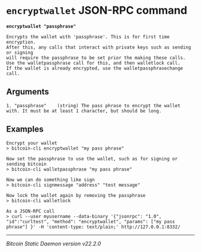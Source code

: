 `encryptwallet` JSON-RPC command
================================

**`encryptwallet "passphrase"`**

```
Encrypts the wallet with 'passphrase'. This is for first time encryption.
After this, any calls that interact with private keys such as sending or signing
will require the passphrase to be set prior the making these calls.
Use the walletpassphrase call for this, and then walletlock call.
If the wallet is already encrypted, use the walletpassphrasechange call.
```

Arguments
---------

```
1. "passphrase"    (string) The pass phrase to encrypt the wallet with. It must be at least 1 character, but should be long.
```

Examples
--------

```
Encrypt your wallet
> bitcoin-cli encryptwallet "my pass phrase"

Now set the passphrase to use the wallet, such as for signing or sending bitcoin
> bitcoin-cli walletpassphrase "my pass phrase"

Now we can do something like sign
> bitcoin-cli signmessage "address" "test message"

Now lock the wallet again by removing the passphrase
> bitcoin-cli walletlock

As a JSON-RPC call
> curl --user myusername --data-binary '{"jsonrpc": "1.0", "id":"curltest", "method": "encryptwallet", "params": ["my pass phrase"] }' -H 'content-type: text/plain;' http://127.0.0.1:8332/
```

***

*Bitcoin Static Daemon version v22.2.0*
